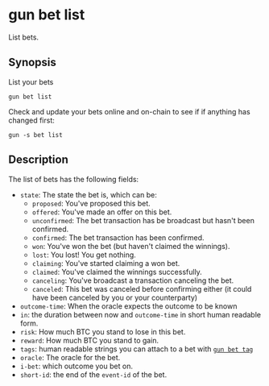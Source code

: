 # gun bet list

List bets.


## Synopsis

List your bets

```
gun bet list
```

Check and update your bets online and on-chain to see if if anything has changed first:

```
gun -s bet list
```

## Description

The list of bets has the following fields:

- `state`: The state the bet is, which can be:
  - `proposed`: You've proposed this bet.
  - `offered`: You've made an offer on this bet.
  - `unconfirmed`: The bet transaction has be broadcast but hasn't been confirmed.
  - `confirmed`: The bet transaction has been confirmed.
  - `won`: You've won the bet (but haven't claimed the winnings).
  - `lost`: You lost! You get nothing.
  - `claiming`: You've started claiming a won bet.
  - `claimed`: You've claimed the winnings successfully.
  - `canceling`: You've broadcast a transaction canceling the bet.
  - `canceled`: This bet was canceled before confirming either (it could have been canceled by you or your counterparty)
- `outcome-time`: When the oracle expects the outcome to be known
- `in`: the duration between now and `outcome-time` in short human readable form.
- `risk`: How much BTC you stand to lose in this bet.
- `reward`: How much BTC you stand to gain.
- `tags`: human readable strings you can attach to a bet with [`gun bet tag`](./tag.md)
- `oracle`: The oracle for the bet.
- `i-bet`: which outcome you bet on.
- `short-id`: the end of the `event-id` of the bet.

